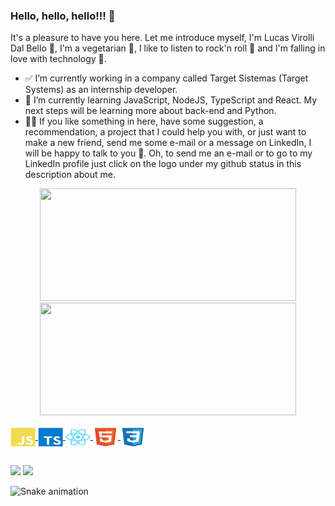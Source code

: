 ### Hello, hello, hello!!! 👋

It's a pleasure to have you here. Let me introduce myself, I'm Lucas Virolli Dal Bello 👻, I'm a vegetarian 🐷, I like to listen to rock'n roll 🤘 and I'm falling in love with technology 🥰.

- ✅ I’m currently working in a company called Target Sistemas (Target Systems) as an internship developer.
- 💛 I’m currently learning JavaScript, NodeJS, TypeScript and React. My next steps will be learning more about back-end and Python.
- 🙋‍♂️ If you like something in here, have some suggestion, a recommendation, a project that I could help you with, or just want to make a new friend, send me some e-mail or a message on LinkedIn, I will be happy to talk to you 🖖. Oh, to send me an e-mail or to go to my LinkedIn profile  just click on the logo under my github status in this description about me.

<div align="center">
  <a href="https://github.com/lucasVirolli">
  <img height="180em" width="410em" src="https://github-readme-stats.vercel.app/api?username=lucasvirolli&show_icons=true&theme=github_dark&include_all_commits=true&count_private=true"/>
  <img height="180em" width="410em" src="https://github-readme-stats.vercel.app/api/top-langs/?username=lucasvirolli&layout=compact&langs_count=7&theme=github_dark"/>
</div>
<div style="display: inline_block"><br>
  <img align="center" alt="Lucas-Js" height="30" width="40" src="https://raw.githubusercontent.com/devicons/devicon/master/icons/javascript/javascript-plain.svg">
  <img align="center" alt="Lucas-Ts" height="30" width="40" src="https://raw.githubusercontent.com/devicons/devicon/master/icons/typescript/typescript-plain.svg">
  <img align="center" alt="Lucas-React" height="30" width="40" src="https://raw.githubusercontent.com/devicons/devicon/master/icons/react/react-original.svg">
  <img align="center" alt="Lucas-HTML" height="30" width="40" src="https://raw.githubusercontent.com/devicons/devicon/master/icons/html5/html5-original.svg">
  <img align="center" alt="Lucas-CSS" height="30" width="40" src="https://raw.githubusercontent.com/devicons/devicon/master/icons/css3/css3-original.svg">
</div>
  
##
 
<div> 

  <a href = "mailto:lucas.virolli2@gmail.com"><img src="https://img.shields.io/badge/Gmail-D14836?style=for-the-badge&logo=gmail&logoColor=white" target="_blank"></a>
  <a href="https://www.linkedin.com/in/lucasvirollidalbello/" target="_blank"><img src="https://img.shields.io/badge/-LinkedIn-%230077B5?style=for-the-badge&logo=linkedin&logoColor=white" target="_blank"></a> 
 
  ![Snake animation](https://github.com/lucasVirolli/lucasVirolli/blob/output/github-contribution-grid-snake.svg)
 
</div>
